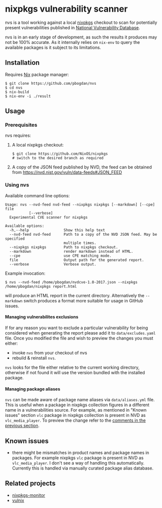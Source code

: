 # nixpkgs vulnerability scanner

nvs is a tool working against a local [nixpkgs](https://github.com/NixOS/nixpkgs) checkout to scan for potentially present vulnerabilities published in [National Vulnerability Database](https://nvd.nist.gov/).

nvs is in an early stage of development, as such the results it produces may not be 100% accurate. As it internally relies on `nix-env` to query the available packages is it subject to its limitations.

## Installation

Requires [Nix](https://nixos.org/nix/) package manager:

```
$ git clone https://github.com/pbogdan/nvs
$ cd nvs
$ nix-build
$ nix-env -i ./result
```

## Usage

### Prerequisites

nvs requires:

1. A local nixpkgs checkout:

    ```
    $ git clone https://github.com/NixOS/nixpkgs
    # switch to the desired branch as required
    ```
2. A copy of the JSON feed published by NVD, the feed can be obtained from https://nvd.nist.gov/vuln/data-feeds#JSON_FEED

### Using nvs

Available command line options:

```
Usage: nvs --nvd-feed nvd-feed --nixpkgs nixpkgs [--markdown] [--cpe] file
           [--verbose]
  Experimental CVE scanner for nixpkgs

Available options:
  -h,--help                Show this help text
  --nvd-feed nvd-feed      Path to a copy of the NVD JSON feed. May be specified
                           multiple times.
  --nixpkgs nixpkgs        Path to nixpkgs checkout.
  --markdown               render markdown instead of HTML.
  --cpe                    use CPE matching mode.
  file                     Output path for the generated report.
  --verbose                Verbose output.
```

Example invocation:

```
$ nvs --nvd-feed /home/pbogdan/nvdcve-1.0-2017.json --nixpkgs /home/pbogdan/nixpkgs report.html
```

will produce an HTML report in the current directory. Alternatively the `--markdown` switch produces a format more suitable for usage in GitHub issues.

#### Managing vulnerabilites exclusions

If for any reason you want to exclude a particular vulnerability for being considered when generating the report please add it to `data/excludes.yaml` file. Once you modified the file and wish to preview the changes you must either:

- invoke `nvs` from your checkout of nvs
- rebuild & reinstall `nvs`.

`nvs` looks for the file either relative to the current working directory, otherwise if not found it will use the version bundled with the installed package.

#### Managing package aliases

`nvs` can be made aware of package name aliases via `data/aliases.yml` file. This is useful when a package in nixpkgs collection figures in a different name in a vulnerabilities source. For example, as mentioned in "Known issues" section `vlc` package in nixpkgs collection is present in NVD as `vlc_media_player`. To preview the change refer to the [comments in the previous section](#managing-vulnerabilites-exclusions).

## Known issues

- there might be mismatches in product names and package names in packages. For example nixpkgs `vlc` package is present in NVD as `vlc_media_player`. I don't see a way of handling this automatically. Currently this is handled via manually curated package alias database.

## Related projects

- [nixpkgs-monitor](https://github.com/Phreedom/nixpkgs-monitor)
- [vulnix](https://github.com/flyingcircusio/vulnix)


